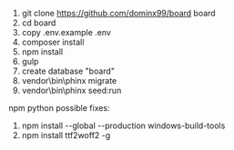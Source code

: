1. git clone https://github.com/dominx99/board board
2. cd board
3. copy .env.example .env
4. composer install
5. npm install
6. gulp
7. create database "board"
8. vendor\bin\phinx migrate
9. vendor\bin\phinx seed:run

npm python possible fixes:
1. npm install --global --production windows-build-tools
2. npm install ttf2woff2 -g
